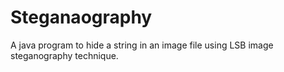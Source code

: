 # Steganaography
A java program to hide a string in an image file using LSB image steganography technique.

